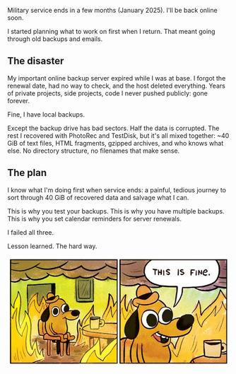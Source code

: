 <!---
title: Everything is on Fire
description: Lost backups, bad sectors, and a data recovery nightmare (September 2024).
--->

Military service ends in a few months (January 2025). I'll be back online soon.

I started planning what to work on first when I return. That meant going through old backups and emails.

## The disaster

My important online backup server expired while I was at base. I forgot the renewal date, had no way to check, and the host deleted everything. Years of private projects, side projects, code I never pushed publicly: gone forever.

Fine, I have local backups.

Except the backup drive has bad sectors. Half the data is corrupted. The rest I recovered with PhotoRec and TestDisk, but it's all mixed together: ~40 GiB of text files, HTML fragments, gzipped archives, and who knows what else. No directory structure, no filenames that make sense.

## The plan

I know what I'm doing first when service ends: a painful, tedious journey to sort through 40 GiB of recovered data and salvage what I can.

This is why you test your backups. This is why you have multiple backups. This is why you set calendar reminders for server renewals.

I failed all three.

Lesson learned. The hard way.

![everything is fine meme](/blog/everything-is-fine.webp)
